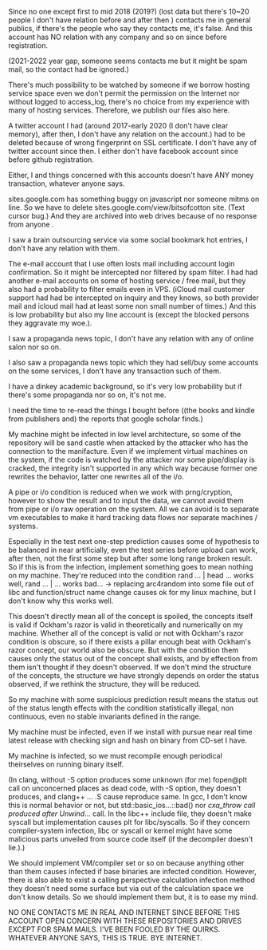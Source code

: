 Since no one except first to mid 2018 (2019?) (lost data but there's 10~20 people I don't have relation before and after then ) contacts me in general publics,
if there's the people who say they contacts me, it's false. And this account has NO relation with any company and so on since before registration. 

(2021-2022 year gap, someone seems contacts me but it might be spam mail, so the contact had be ignored.)

There's much possibility to be watched by someone if we borrow hosting service space even we don't permit the permission on the Internet nor 
without logged to access_log, there's no choice from my experience with many of hosting services. 
Therefore, we publish our files also here.

A twitter account I had (around 2017-early 2020 (I don\'t have clear memory), after then, I don't have any relation on the account.) had to be deleted
because of wrong fingerprint on SSL certificate. I don't have any of twitter account since then.
I either don't have facebook account since before github registration.

Either, I and things concerned with this accounts doesn't have ANY money transaction, whatever anyone says.

sites.google.com has something buggy on javascript nor someone mitms on line. So we have to delete sites.google.com/view/bitsofcotton site.
(Text cursor bug.) And they are archived into web drives because of no response from anyone .

I saw a brain outsourcing service via some social bookmark hot entries, I don't have any relation with them.

The e-mail account that I use often losts mail including account login confirmation. So it might be intercepted nor filtered by spam filter.
I had had another e-mail accounts on some of hosting service / free mail, but they also had a probability to filter emails even in VPS.
(iCloud mail customer support had had be intercepted on inquiry and they knows, so both provider mail and icloud mail had at least some non small number of times.)
And this is low probability but also my line account is (except the blocked persons they aggravate my woe.).

I saw a propaganda news topic, I don't have any relation with any of online salon nor so on.

I also saw a propaganda news topic which they had sell/buy some accounts on the some services, I don't have any transaction such of them.

I have a dinkey academic background, so it's very low probability but if there's some propaganda nor so on, it's not me.

I need the time to re-read the things I bought before ((the books and kindle from publishers and) the reports that google scholar finds.)

My machine might be infected in low level architecture, so some of the repository will be sand castle when attacked by the attacker who has the connection to the manifacture.
Even if we implement virtual machines on the system, if the code is watched by the attacker nor some pipe/display is cracked, the integrity isn't supported in any which way because former one rewrites the behavior, latter one rewrites all of the i/o.

A pipe or i/o condition is reduced when we work with prng/cryption, however to show the result and to input the data, we cannot avoid them from pipe or i/o raw operation on the system. All we can avoid is to separate vm executables to make it hard tracking data flows nor separate machines / systems.

Especially in the test next one-step prediction causes some of hypothesis to be balanced in near artificially, even the test series before upload can work, after then, not the first some step but after some long range broken result.
So if this is from the infection, implement something goes to mean nothing on my machine.
They're reduced into the condition rand ... \| head ... works well, rand ... \| ... works bad... -&gt; replacing arc4random into some file out of libc and function/struct name change causes ok for my linux machine, but I don't know why this works well.

This doesn't directly mean all of the concept is spoiled, the concepts itself is valid if Ockham's razor is valid in theoretically and numerically on my machine.
Whether all of the concept is valid or not with Ockham's razor condition is obscure, so if there exists a pillar enough beat with Ockham's razor concept, our world also be obscure.
But with the condition them causes only the status out of the concept shall exists, and by effection from them isn't thought if they doesn't observed. If we don't mind the structure of the concepts, the structure we have strongly depends on order the status observed, if we rethink the structure, they will be reduced.

So my machine with some suspicious prediction result means the status out of the status length effects with the condition statistically illegal, non continuous, even no stable invariants defined in the range.

My machine must be infected, even if we install with pursue near real time latest release with checking sign and hash on binary from CD-set I have.

My machine is infected, so we must recompile enough periodical theirselves on running binary itself.

(In clang, without -S option produces some unknown (for me) fopen@plt call on unconcerned places as dead code, with -S option, they doesn't produces, and clang++ ... .S cause reproduce same. In gcc, I don't know this is normal behavior or not, but std::basic_ios...::bad() nor _cxa_throw call produced after Unwind_... call. In the libc++ include file, they doesn't make syscall but implementation causes plt for libc/syscalls. So if they concern compiler-system infection, libc or syscall or kernel might have some malicious parts unveiled from source code itself (if the decompiler doesn't lie.).)

We should implement VM/compiler set or so on because anything other than them causes infected if base binaries are infected condition. However, there is also able to exist a calling perspective calculation infection method they doesn't need some surface but via out of the calculation space we don't know details. So we should implement them but, it is to ease my mind.

NO ONE CONTACTS ME IN REAL AND INTERNET SINCE BEFORE THIS ACCOUNT OPEN CONCERN WITH THESE REPOSITORIES AND DRIVES EXCEPT FOR SPAM MAILS. I'VE BEEN FOOLED BY THE QUIRKS. WHATEVER ANYONE SAYS, THIS IS TRUE. BYE INTERNET.

